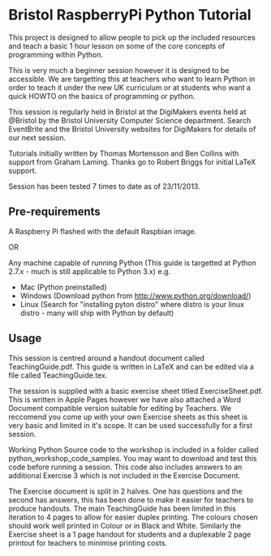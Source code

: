 Bristol RaspberryPi Python Tutorial
================================

This project is designed to allow people to pick up the included resources and teach a basic 1 hour lesson on some of the core concepts of programming within Python.

This is very much a beginner session however it is designed to be accessible. We are targetting this at teachers who want to learn Python in order to teach it under the new UK curriculum or at students who want a quick HOWTO on the basics of programming or python.

This session is regularly held in Bristol at the DigiMakers events held at @Bristol by the Bristol University Computer Science department. Search EventBrite and the Bristol University websites for DigiMakers for details of our next session.

Tutorials initially written by Thomas Mortensson and Ben Collins with support from Graham Laming. Thanks go to Robert Briggs for initial LaTeX support.

Session has been tested 7 times to date as of 23/11/2013.

<h2>Pre-requirements</h2>

A Raspberry Pi flashed with the default Raspbian image.

OR

Any machine capable of running Python (This guide is targetted at Python 2.7.x - much is still applicable to Python 3.x)
e.g. 
* Mac (Python preinstalled)
* Windows (Download python from http://www.python.org/download/)
* Linux (Search for "installing pyton distro" where distro is your linux distro - many will ship with Python by default)

<h2>Usage</h2>

This session is centred around a handout document called TeachingGuide.pdf. This guide is written in LaTeX and can be edited via a file called TeachingGuide.tex.

The session is supplied with a basic exercise sheet titled ExerciseSheet.pdf. This is written in Apple Pages however we have also attached a Word Document compatible version suitable for editing by Teachers. We reccomend you come up with your own Exercise sheets as this sheet is very basic and limited in it's scope. It can be used successfully for a first session.

Working Python Source code to the workshop is included in a folder called python_workshop_code_samples. You may want to download and test this code before running a session. This code also includes answers to an additional Exercise 3 which is not included in the Exercise Document.

The Exercise document is split in 2 halves. One has questions and the second has answers, this has been done to make it easier for teachers to produce handouts. The main TeachingGuide has been limited in this iteration to 4 pages to allow for easier duplex printing. The colours chosen should work well printed in Colour or in Black and White. Similarly the Exercise sheet is a 1 page handout for students and a duplexable 2 page printout for teachers to minimise printing costs. 

